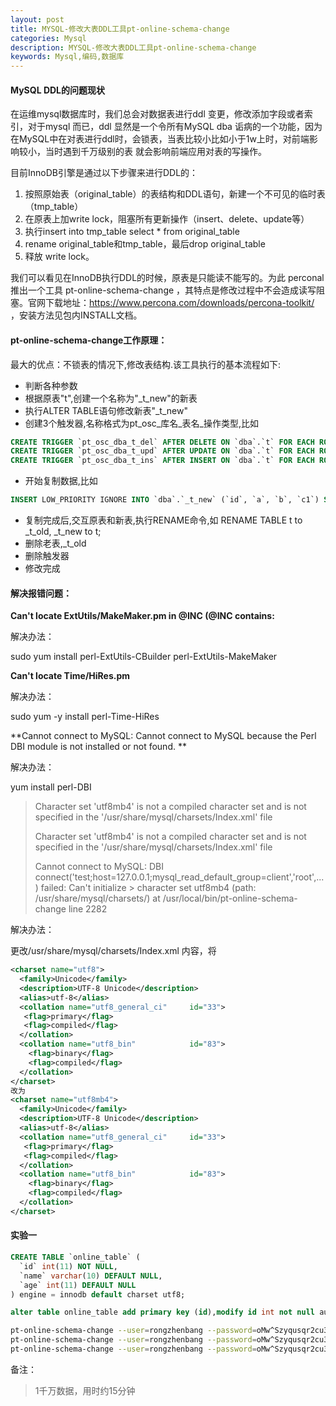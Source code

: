 ```yaml
---
layout: post
title: MYSQL-修改大表DDL工具pt-online-schema-change
categories: Mysql
description: MYSQL-修改大表DDL工具pt-online-schema-change
keywords: Mysql,编码,数据库
---
```


#### MySQL DDL的问题现状

在运维mysql数据库时，我们总会对数据表进行ddl 变更，修改添加字段或者索引，对于mysql 而已，ddl 显然是一个令所有MySQL dba 诟病的一个功能，因为在MySQL中在对表进行ddl时，会锁表，当表比较小比如小于1w上时，对前端影响较小，当时遇到千万级别的表 就会影响前端应用对表的写操作。

目前InnoDB引擎是通过以下步骤来进行DDL的：

1. 按照原始表（original_table）的表结构和DDL语句，新建一个不可见的临时表（tmp_table）
2. 在原表上加write lock，阻塞所有更新操作（insert、delete、update等）
3. 执行insert into tmp_table select * from original_table
4. rename original_table和tmp_table，最后drop original_table
5. 释放 write lock。

我们可以看见在InnoDB执行DDL的时候，原表是只能读不能写的。为此 perconal 推出一个工具 pt-online-schema-change ，其特点是修改过程中不会造成读写阻塞。官网下载地址：https://www.percona.com/downloads/percona-toolkit/ ，安装方法见包内INSTALL文档。

#### pt-online-schema-change工作原理：

最大的优点：不锁表的情况下,修改表结构.该工具执行的基本流程如下:

- 判断各种参数
- 根据原表"t",创建一个名称为"_t_new"的新表
- 执行ALTER TABLE语句修改新表"_t_new"
- 创建3个触发器,名称格式为pt_osc_库名_表名_操作类型,比如

```sql
CREATE TRIGGER `pt_osc_dba_t_del` AFTER DELETE ON `dba`.`t` FOR EACH ROW DELETE IGNORE FROM `dba`.`_t_new` WHERE `dba`.`_t_new`.`id` <=> OLD.`id`
CREATE TRIGGER `pt_osc_dba_t_upd` AFTER UPDATE ON `dba`.`t` FOR EACH ROW REPLACE INTO `dba`.`_t_new` (`id`, `a`, `b`, `c1`) VALUES (NEW.`id`, NEW.`a`, NEW.`b`, NEW.`c1`)
CREATE TRIGGER `pt_osc_dba_t_ins` AFTER INSERT ON `dba`.`t` FOR EACH ROW REPLACE INTO `dba`.`_t_new` (`id`, `a`, `b`, `c1`) VALUES (NEW.`id`, NEW.`a`, NEW.`b`, NEW.`c1`)
```
- 开始复制数据,比如

```sql
INSERT LOW_PRIORITY IGNORE INTO `dba`.`_t_new` (`id`, `a`, `b`, `c1`) SELECT `id`, `a`, `b`, `c1` FROM `dba`.`t` LOCK IN SHARE MODE /*pt-online-schema-change 28014 copy table*/
```

- 复制完成后,交互原表和新表,执行RENAME命令,如 RENAME TABLE t to _t_old, _t_new to t;
- 删除老表,_t_old
- 删除触发器
- 修改完成

#### 解决报错问题：

**Can't locate ExtUtils/MakeMaker.pm in @INC (@INC contains:**

解决办法：

sudo yum install perl-ExtUtils-CBuilder perl-ExtUtils-MakeMaker

**Can't locate Time/HiRes.pm**

解决办法：

sudo yum -y install perl-Time-HiRes

**Cannot connect to MySQL: Cannot connect to MySQL because the Perl DBI module is not installed or not found. **

解决办法：

yum install perl-DBI

> Character set 'utf8mb4' is not a compiled character set and is not specified in the '/usr/share/mysql/charsets/Index.xml' file
>
> Character set 'utf8mb4' is not a compiled character set and is not specified in the '/usr/share/mysql/charsets/Index.xml' file
> 
> Cannot connect to MySQL: DBI connect('test;host=127.0.0.1;mysql_read_default_group=client','root',...) failed: Can't initialize  > character set utf8mb4 (path: /usr/share/mysql/charsets/) at /usr/local/bin/pt-online-schema-change line 2282

解决办法：

更改/usr/share/mysql/charsets/Index.xml 内容，将

```xml
<charset name="utf8">
  <family>Unicode</family>
  <description>UTF-8 Unicode</description>
  <alias>utf-8</alias>
  <collation name="utf8_general_ci"     id="33">
   <flag>primary</flag>
   <flag>compiled</flag>
  </collation>
  <collation name="utf8_bin"            id="83">
    <flag>binary</flag>
    <flag>compiled</flag>
  </collation>
</charset>
改为
<charset name="utf8mb4">
  <family>Unicode</family>
  <description>UTF-8 Unicode</description>
  <alias>utf-8</alias>
  <collation name="utf8_general_ci"     id="33">
   <flag>primary</flag>
   <flag>compiled</flag>
  </collation>
  <collation name="utf8_bin"            id="83">
    <flag>binary</flag>
    <flag>compiled</flag>
  </collation>
</charset>
```

#### 实验一

```sql
CREATE TABLE `online_table` (
  `id` int(11) NOT NULL,
  `name` varchar(10) DEFAULT NULL,
  `age` int(11) DEFAULT NULL
) engine = innodb default charset utf8;

alter table online_table add primary key (id),modify id int not null auto_increment;//使用pt-online-schema-change工具好像要求表必须有索引
```

```bash
pt-online-schema-change --user=rongzhenbang --password=oMw^Szyqusqr2cu3sm --host=120.55.189.210  --alter "ADD COLUMN content text" D=med_data,t=online_table --print --dry-run
pt-online-schema-change --user=rongzhenbang --password=oMw^Szyqusqr2cu3sm --host=120.55.189.210  --alter "ADD COLUMN content text" D=med_data,t=online_table --print --execute
pt-online-schema-change --user=rongzhenbang --password=oMw^Szyqusqr2cu3sm --host=120.55.189.210  --alter "ADD INDEX idx_eventParam1 ( eventParam1 )" D=med_data,t=log_event_test --print --execute
```

>
备注：
> 1千万数据，用时约15分钟

